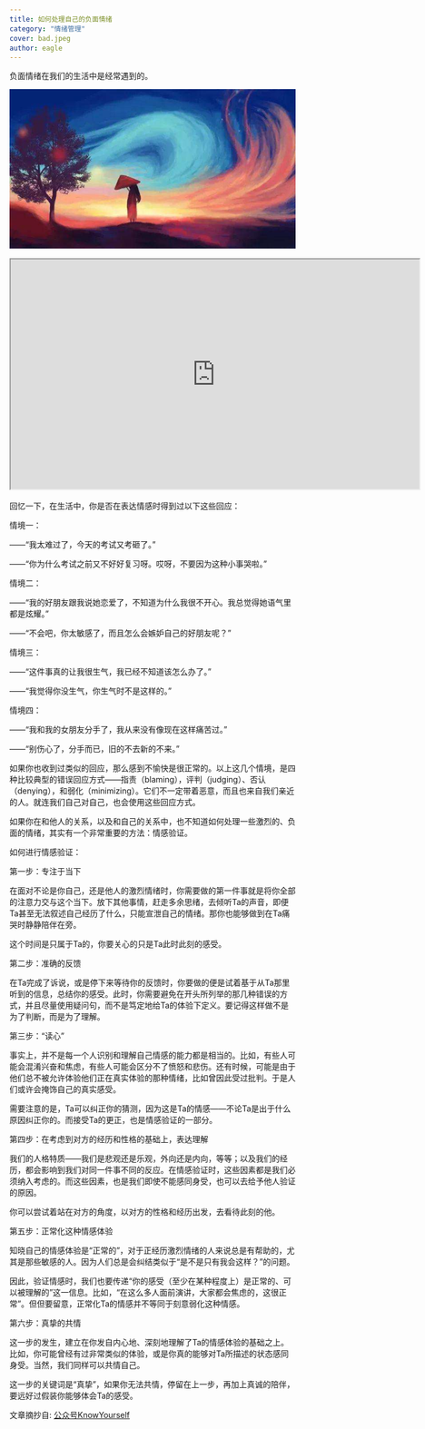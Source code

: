 ```yaml
---
title: 如何处理自己的负面情绪
category: "情绪管理"
cover: bad.jpeg
author: eagle
---
```


负面情绪在我们的生活中是经常遇到的。

![](./bad.jpeg)
<iframe width="720" height="405" src="https://player.vimeo.com/video/134128443?color=ffffff&amp;title=0&amp;byline=0&amp;portrait=0&amp;badge=0" allowfullscreen=""></iframe>

回忆一下，在生活中，你是否在表达情感时得到过以下这些回应：

情境一：

——“我太难过了，今天的考试又考砸了。”

——“你为什么考试之前又不好好复习呀。哎呀，不要因为这种小事哭啦。”


情境二：

——“我的好朋友跟我说她恋爱了，不知道为什么我很不开心。我总觉得她语气里都是炫耀。”

——“不会吧，你太敏感了，而且怎么会嫉妒自己的好朋友呢？”


情境三：

——“这件事真的让我很生气，我已经不知道该怎么办了。”

——“我觉得你没生气，你生气时不是这样的。”


情境四：

——“我和我的女朋友分手了，我从来没有像现在这样痛苦过。”

——“别伤心了，分手而已，旧的不去新的不来。”


如果你也收到过类似的回应，那么感到不愉快是很正常的。以上这几个情境，是四种比较典型的错误回应方式——指责（blaming），评判（judging）、否认（denying），和弱化（minimizing）。它们不一定带着恶意，而且也来自我们亲近的人。就连我们自己对自己，也会使用这些回应方式。

如果你在和他人的关系，以及和自己的关系中，也不知道如何处理一些激烈的、负面的情绪，其实有一个非常重要的方法：情感验证。

如何进行情感验证：

第一步：专注于当下

在面对不论是你自己，还是他人的激烈情绪时，你需要做的第一件事就是将你全部的注意力交与这个当下。放下其他事情，赶走多余思绪，去倾听Ta的声音，即便Ta甚至无法叙述自己经历了什么，只能宣泄自己的情绪。那你也能够做到在Ta痛哭时静静陪伴在旁。

这个时间是只属于Ta的，你要关心的只是Ta此时此刻的感受。 

第二步：准确的反馈

在Ta完成了诉说，或是停下来等待你的反馈时，你要做的便是试着基于从Ta那里听到的信息，总结你的感受。此时，你需要避免在开头所列举的那几种错误的方式，并且尽量使用疑问句，而不是笃定地给Ta的体验下定义。要记得这样做不是为了判断，而是为了理解。

第三步：“读心”

事实上，并不是每一个人识别和理解自己情感的能力都是相当的。比如，有些人可能会混淆兴奋和焦虑，有些人可能会区分不了愤怒和悲伤。还有时候，可能是由于他们总不被允许体验他们正在真实体验的那种情绪，比如曾因此受过批判。于是人们或许会掩饰自己的真实感受。

需要注意的是，Ta可以纠正你的猜测，因为这是Ta的情感——不论Ta是出于什么原因纠正你的。而接受Ta的更正，也是情感验证的一部分。


第四步：在考虑到对方的经历和性格的基础上，表达理解

我们的人格特质——我们是悲观还是乐观，外向还是内向，等等；以及我们的经历，都会影响到我们对同一件事不同的反应。在情感验证时，这些因素都是我们必须纳入考虑的。而这些因素，也是我们即使不能感同身受，也可以去给予他人验证的原因。

你可以尝试着站在对方的角度，以对方的性格和经历出发，去看待此刻的他。

第五步：正常化这种情感体验

知晓自己的情感体验是“正常的”，对于正经历激烈情绪的人来说总是有帮助的，尤其是那些敏感的人。因为人们总是会纠结类似于“是不是只有我会这样？”的问题。

因此，验证情感时，我们也要传递“你的感受（至少在某种程度上）是正常的、可以被理解的”这一信息。比如，“在这么多人面前演讲，大家都会焦虑的，这很正常”。但但要留意，正常化Ta的情感并不等同于刻意弱化这种情感。

第六步：真挚的共情

这一步的发生，建立在你发自内心地、深刻地理解了Ta的情感体验的基础之上。比如，你可能曾经有过非常类似的体验，或是你真的能够对Ta所描述的状态感同身受。当然，我们同样可以共情自己。

这一步的关键词是“真挚”，如果你无法共情，停留在上一步，再加上真诚的陪伴，要远好过假装你能够体会Ta的感受。

文章摘抄自: [公众号KnowYourself](https://mp.weixin.qq.com/s/KRJxYflybdmV6TZ8ZdF_7g)